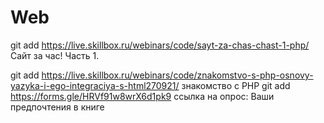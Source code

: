 # Web 
git add <https://live.skillbox.ru/webinars/code/sayt-za-chas-chast-1-php/> Сайт за час! Часть 1. 

git add <https://live.skillbox.ru/webinars/code/znakomstvo-s-php-osnovy-yazyka-i-ego-integraciya-s-html270921/> знакомство с PHP
git add <https://forms.gle/HRVf91w8wrX6d1pk9> ссылка на опрос: Ваши предпочтения в книге
